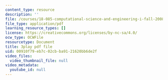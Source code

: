 ```yaml
---
content_type: resource
description: ''
file: /courses/18-085-computational-science-and-engineering-i-fall-2008/00910f79eb7c02cbba9121620bb6de2f_fR_pGtAWHpY.pdf
file_type: application/pdf
learning_resource_types: []
license: https://creativecommons.org/licenses/by-nc-sa/4.0/
ocw_type: OCWFile
resourcetype: Document
title: 3play pdf file
uid: 00910f79-eb7c-02cb-ba91-21620bb6de2f
video_files:
  video_thumbnail_file: null
video_metadata:
  youtube_id: null
---
```

